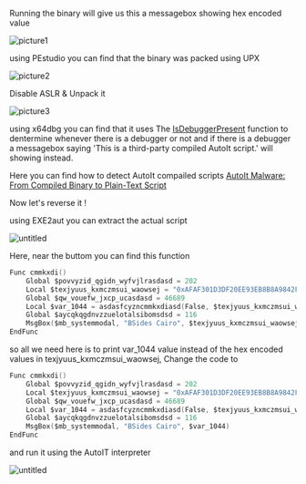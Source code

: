 Running the binary will give us this a messagebox showing hex encoded value

![picture1](https://user-images.githubusercontent.com/46635361/51079417-70526480-16cf-11e9-879a-396c57c04aca.png)

using PEstudio you can find that the binary was packed using UPX 

![picture2](https://user-images.githubusercontent.com/46635361/51079452-07b7b780-16d0-11e9-8dfc-ae13b9ec93ad.png)

Disable ASLR & Unpack it

![picture3](https://user-images.githubusercontent.com/46635361/51079512-fc18c080-16d0-11e9-9c2b-3e1dba69c7a1.png)

using x64dbg you can find that it uses The [IsDebuggerPresent](https://msdn.microsoft.com/en-us/library/windows/desktop/ms680345(v=vs.85).aspx) function to dentermine whenever there is a debugger or not 
and if there is a debugger a messagebox saying 'This is a third-party compiled AutoIt script.' will showing instead.

Here you can find how to detect AutoIt compailed scripts [AutoIt Malware: From Compiled Binary to Plain-Text Script](https://r3mrum.wordpress.com/2017/07/10/autoit-malware-from-compiled-binary-to-plain-text-script/)


Now let's reverse it !


using EXE2aut you can extract the actual script

![untitled](https://user-images.githubusercontent.com/46635361/51079703-45b6da80-16d4-11e9-88c6-36f893e67ae0.png)

Here, near the buttom you can find this function 

```C
Func cmmkxdi()
	Global $povvyzid_qgidn_wyfvjlrasdasd = 202
	Local $texjyuus_kxmczmsui_waowsej = "0xAFAF301D3DF20EE93EB8B8A9842FB0781FEFAAB30F4628D4"
	Global $qw_vouefw_jxcp_ucasdasd = 46689
	Local $var_1044 = asdasfcyzncmmkxdiasd(False, $texjyuus_kxmczmsui_waowsej, "i4m_th3_fl@g")
	Global $aycqkqgdnvzzuelotalsibomsdsd = 116
	MsgBox($mb_systemmodal, "BSides Cairo", $texjyuus_kxmczmsui_waowsej)
EndFunc
```

so all we need here is to print var_1044 value instead of the hex encoded values in texjyuus_kxmczmsui_waowsej, Change the code to

```C
Func cmmkxdi()
	Global $povvyzid_qgidn_wyfvjlrasdasd = 202
	Local $texjyuus_kxmczmsui_waowsej = "0xAFAF301D3DF20EE93EB8B8A9842FB0781FEFAAB30F4628D4"
	Global $qw_vouefw_jxcp_ucasdasd = 46689
	Local $var_1044 = asdasfcyzncmmkxdiasd(False, $texjyuus_kxmczmsui_waowsej, "i4m_th3_fl@g")
	Global $aycqkqgdnvzzuelotalsibomsdsd = 116
	MsgBox($mb_systemmodal, "BSides Cairo", $var_1044)
EndFunc
```

and run it using the AutoIT interpreter

![untitled](https://user-images.githubusercontent.com/46635361/51079752-c88c6500-16d5-11e9-8baa-800c582f9dc8.png)
